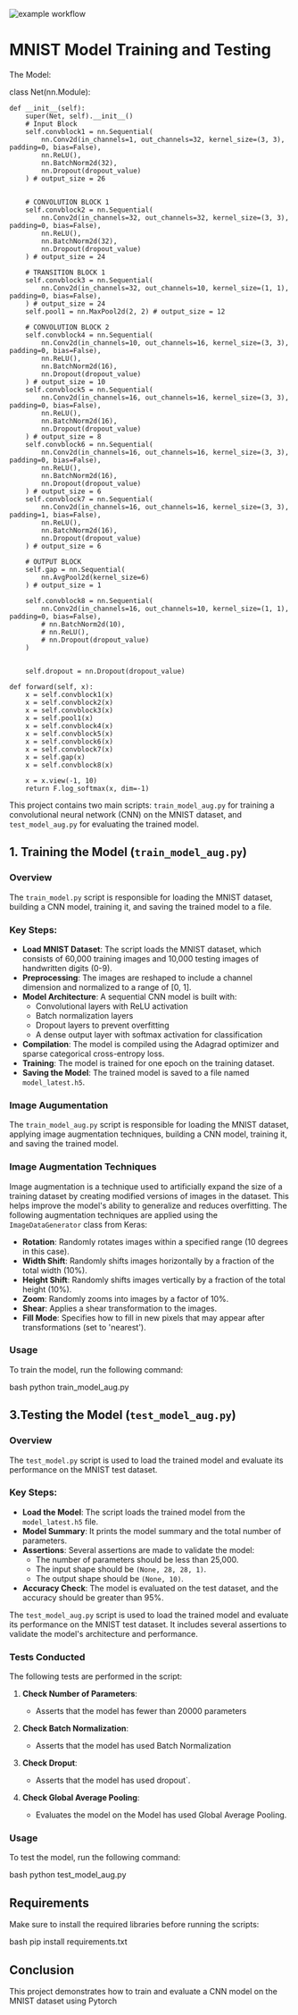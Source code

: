 
![example workflow](https://github.com/sudhakarmlal/mnist-experiment/actions/workflows/main.yml/badge.svg?event=push)

# MNIST Model Training and Testing


The Model:



class Net(nn.Module):

    def __init__(self):
        super(Net, self).__init__()
        # Input Block
        self.convblock1 = nn.Sequential(
            nn.Conv2d(in_channels=1, out_channels=32, kernel_size=(3, 3), padding=0, bias=False),
            nn.ReLU(),
            nn.BatchNorm2d(32),
            nn.Dropout(dropout_value)
        ) # output_size = 26


        # CONVOLUTION BLOCK 1
        self.convblock2 = nn.Sequential(
            nn.Conv2d(in_channels=32, out_channels=32, kernel_size=(3, 3), padding=0, bias=False),
            nn.ReLU(),
            nn.BatchNorm2d(32),
            nn.Dropout(dropout_value)
        ) # output_size = 24

        # TRANSITION BLOCK 1
        self.convblock3 = nn.Sequential(
            nn.Conv2d(in_channels=32, out_channels=10, kernel_size=(1, 1), padding=0, bias=False),
        ) # output_size = 24
        self.pool1 = nn.MaxPool2d(2, 2) # output_size = 12

        # CONVOLUTION BLOCK 2
        self.convblock4 = nn.Sequential(
            nn.Conv2d(in_channels=10, out_channels=16, kernel_size=(3, 3), padding=0, bias=False),
            nn.ReLU(),
            nn.BatchNorm2d(16),
            nn.Dropout(dropout_value)
        ) # output_size = 10
        self.convblock5 = nn.Sequential(
            nn.Conv2d(in_channels=16, out_channels=16, kernel_size=(3, 3), padding=0, bias=False),
            nn.ReLU(),
            nn.BatchNorm2d(16),
            nn.Dropout(dropout_value)
        ) # output_size = 8
        self.convblock6 = nn.Sequential(
            nn.Conv2d(in_channels=16, out_channels=16, kernel_size=(3, 3), padding=0, bias=False),
            nn.ReLU(),
            nn.BatchNorm2d(16),
            nn.Dropout(dropout_value)
        ) # output_size = 6
        self.convblock7 = nn.Sequential(
            nn.Conv2d(in_channels=16, out_channels=16, kernel_size=(3, 3), padding=1, bias=False),
            nn.ReLU(),
            nn.BatchNorm2d(16),
            nn.Dropout(dropout_value)
        ) # output_size = 6

        # OUTPUT BLOCK
        self.gap = nn.Sequential(
            nn.AvgPool2d(kernel_size=6)
        ) # output_size = 1

        self.convblock8 = nn.Sequential(
            nn.Conv2d(in_channels=16, out_channels=10, kernel_size=(1, 1), padding=0, bias=False),
            # nn.BatchNorm2d(10),
            # nn.ReLU(),
            # nn.Dropout(dropout_value)
        )


        self.dropout = nn.Dropout(dropout_value)

    def forward(self, x):
        x = self.convblock1(x)
        x = self.convblock2(x)
        x = self.convblock3(x)
        x = self.pool1(x)
        x = self.convblock4(x)
        x = self.convblock5(x)
        x = self.convblock6(x)
        x = self.convblock7(x)
        x = self.gap(x)
        x = self.convblock8(x)

        x = x.view(-1, 10)
        return F.log_softmax(x, dim=-1)



This project contains two main scripts: `train_model_aug.py` for training a convolutional neural network (CNN) on the MNIST dataset, and `test_model_aug.py` for evaluating the trained model.

## 1. Training the Model (`train_model_aug.py`)

### Overview
The `train_model.py` script is responsible for loading the MNIST dataset, building a CNN model, training it, and saving the trained model to a file.

### Key Steps:
- **Load MNIST Dataset**: The script loads the MNIST dataset, which consists of 60,000 training images and 10,000 testing images of handwritten digits (0-9).
- **Preprocessing**: The images are reshaped to include a channel dimension and normalized to a range of [0, 1].
- **Model Architecture**: A sequential CNN model is built with:
  - Convolutional layers with ReLU activation
  - Batch normalization layers
  - Dropout layers to prevent overfitting
  - A dense output layer with softmax activation for classification
- **Compilation**: The model is compiled using the Adagrad optimizer and sparse categorical cross-entropy loss.
- **Training**: The model is trained for one epoch on the training dataset.
- **Saving the Model**: The trained model is saved to a file named `model_latest.h5`.

### Image Augumentation
The `train_model_aug.py` script is responsible for loading the MNIST dataset, applying image augmentation techniques, building a CNN model, training it, and saving the trained model.

### Image Augmentation Techniques
Image augmentation is a technique used to artificially expand the size of a training dataset by creating modified versions of images in the dataset. This helps improve the model's ability to generalize and reduces overfitting. The following augmentation techniques are applied using the `ImageDataGenerator` class from Keras:

- **Rotation**: Randomly rotates images within a specified range (10 degrees in this case).
- **Width Shift**: Randomly shifts images horizontally by a fraction of the total width (10%).
- **Height Shift**: Randomly shifts images vertically by a fraction of the total height (10%).
- **Zoom**: Randomly zooms into images by a factor of 10%.
- **Shear**: Applies a shear transformation to the images.
- **Fill Mode**: Specifies how to fill in new pixels that may appear after transformations (set to 'nearest').

### Usage
To train the model, run the following command:

bash
python train_model_aug.py

## 3.Testing the Model (`test_model_aug.py`)

### Overview
The `test_model.py` script is used to load the trained model and evaluate its performance on the MNIST test dataset.

### Key Steps:
- **Load the Model**: The script loads the trained model from the `model_latest.h5` file.
- **Model Summary**: It prints the model summary and the total number of parameters.
- **Assertions**: Several assertions are made to validate the model:
  - The number of parameters should be less than 25,000.
  - The input shape should be `(None, 28, 28, 1)`.
  - The output shape should be `(None, 10)`.
- **Accuracy Check**: The model is evaluated on the test dataset, and the accuracy should be greater than 95%.

The `test_model_aug.py` script is used to load the trained model and evaluate its performance on the MNIST test dataset. It includes several assertions to validate the model's architecture and performance.

### Tests Conducted
The following tests are performed in the script:

1. **Check Number of Parameters**: 
   - Asserts that the model has fewer than 20000 parameters

2. **Check Batch Normalization**: 
   - Asserts that the model has used Batch Normalization

3. **Check Droput**: 
   - Asserts that the model has used dropout`.

4. **Check Global Average Pooling**: 
   - Evaluates the model on the Model has used Global Average Pooling.
  


### Usage
To test the model, run the following command:

bash
python test_model_aug.py

## Requirements
Make sure to install the required libraries before running the scripts:

bash
pip install requirements.txt

## Conclusion
This project demonstrates how to train and evaluate a CNN model on the MNIST dataset using Pytorch
